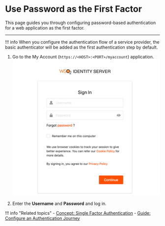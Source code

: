 # Use Password as the First Factor


This page guides you through configuring password-based authentication for a web application as the first factor.

----

!!! info
    When you configure the authentication flow of a service provider, the basic authenticator will be added as the first authentication step by default.

1. Go to the My Account (`https://<HOST>:<PORT>/myaccount`) application.
![myaccount-login]( ../../assets/img/fragments/myaccount-login.png)

2. Enter the **Username** and **Password** and log in.

!!! info "Related topics"
    - [Concept: Single Factor Authentication](../../../references/concepts/authentication/intro-authentication#single-factor-authentication)
    - [Guide: Configure an Authentication Journey](../configure-authentication-journey)
    <!--- - [Demo: Multi-Factor Authentication](../../../quickstarts/mfa-sample) -->
 
